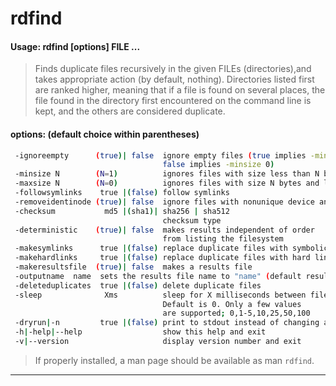 # rdfind

#### Usage: rdfind [options] FILE ...

> Finds duplicate files recursively in the given FILEs (directories),and takes appropriate action (by default, nothing). Directories listed first are ranked higher, meaning that if a file is found on several places, the file found in the directory first encountered on the command line is kept, and the others are considered duplicate.

#### options: (default choice within parentheses)

```sh
 -ignoreempty      (true)| false  ignore empty files (true implies -minsize 1,
                                  false implies -minsize 0)
 -minsize N        (N=1)          ignores files with size less than N bytes
 -maxsize N        (N=0)          ignores files with size N bytes and larger (use 0 to disable this check).
 -followsymlinks    true |(false) follow symlinks
 -removeidentinode (true)| false  ignore files with nonunique device and inode
 -checksum           md5 |(sha1)| sha256 | sha512
                                  checksum type
 -deterministic    (true)| false  makes results independent of order
                                  from listing the filesystem
 -makesymlinks      true |(false) replace duplicate files with symbolic links
 -makehardlinks     true |(false) replace duplicate files with hard links
 -makeresultsfile  (true)| false  makes a results file
 -outputname  name  sets the results file name to "name" (default results.txt)
 -deleteduplicates  true |(false) delete duplicate files
 -sleep              Xms          sleep for X milliseconds between file reads.
                                  Default is 0. Only a few values
                                  are supported; 0,1-5,10,25,50,100
 -dryrun|-n         true |(false) print to stdout instead of changing anything
 -h|-help|--help                  show this help and exit
 -v|--version                     display version number and exit
```
> If properly installed, a man page should be available as man `rdfind`.

---

